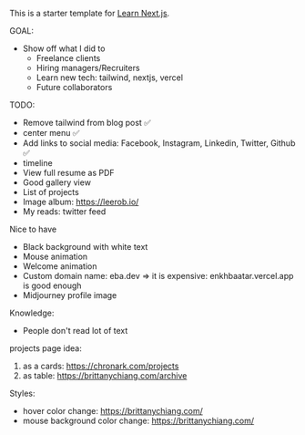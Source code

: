 This is a starter template for [Learn Next.js](https://nextjs.org/learn).

GOAL:
- Show off what I did to
  - Freelance clients
  - Hiring managers/Recruiters
  - Learn new tech: tailwind, nextjs, vercel
  - Future collaborators


TODO:
- Remove tailwind from blog post ✅
- center menu ✅
- Add links to social media: Facebook, Instagram, Linkedin, Twitter, Github ✅
- timeline
- View full resume as PDF 
- Good gallery view
- List of projects
- Image album: https://leerob.io/ 
- My reads: twitter feed


Nice to have
- Black background with white text
- Mouse animation
- Welcome animation
- Custom domain name: eba.dev => it is expensive: enkhbaatar.vercel.app is good enough
- Midjourney profile image


Knowledge:
- People don't read lot of text


projects page idea: 
1. as a cards: https://chronark.com/projects
2. as table: https://brittanychiang.com/archive


Styles:
- hover color change: https://brittanychiang.com/
- mouse background color change: https://brittanychiang.com/